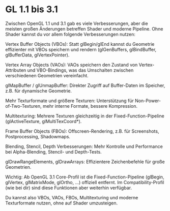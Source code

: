 # GL 1.1 bis 3.1

Zwischen OpenGL 1.1 und 3.1 gab es viele Verbesserungen, aber die meisten großen Änderungen betreffen Shader und moderne Pipeline. Ohne Shader kannst du vor allem folgende Verbesserungen nutzen:

Vertex Buffer Objects (VBOs):
Statt glBegin/glEnd kannst du Geometrie effizienter mit VBOs speichern und rendern (glGenBuffers, glBindBuffer, glBufferData, glVertexPointer).

Vertex Array Objects (VAOs):
VAOs speichern den Zustand von Vertex-Attributen und VBO-Bindings, was das Umschalten zwischen verschiedenen Geometrien vereinfacht.

glMapBuffer / glUnmapBuffer:
Direkter Zugriff auf Buffer-Daten im Speicher, z.B. für dynamische Geometrie.

Mehr Texturformate und größere Texturen:
Unterstützung für Non-Power-of-Two-Texturen, mehr interne Formate, bessere Kompression.

Multitexturing:
Mehrere Texturen gleichzeitig in der Fixed-Function-Pipeline (glActiveTexture, glMultiTexCoord*).

Frame Buffer Objects (FBOs):
Offscreen-Rendering, z.B. für Screenshots, Postprocessing, Shadowmaps.


Blending, Stencil, Depth Verbesserungen:
Mehr Kontrolle und Performance bei Alpha-Blending, Stencil- und Depth-Tests.


glDrawRangeElements, glDrawArrays:
Effizientere Zeichenbefehle für große Geometrien.

Wichtig:
Ab OpenGL 3.1 Core-Profil ist die Fixed-Function-Pipeline (glBegin, glVertex, glMatrixMode, glOrtho, ...) offiziell entfernt. Im Compatibility-Profil (wie bei dir) sind diese Funktionen aber weiterhin verfügbar.

Du kannst also VBOs, VAOs, FBOs, Multitexturing und moderne Texturformate nutzen, ohne auf Shader umzusteigen.
